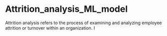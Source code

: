 # Attrition_analysis_ML_model
Attrition analysis refers to the process of examining and analyzing employee attrition or turnover within an organization. I
